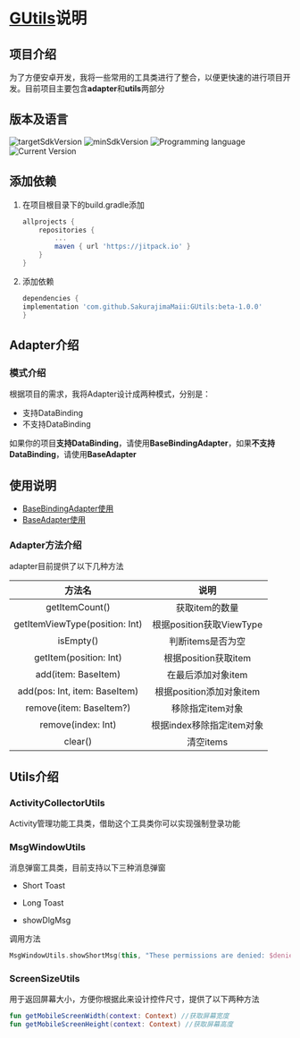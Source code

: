 # [GUtils](https://github.com/SakurajimaMaii/GUtils)说明

## 项目介绍

为了方便安卓开发，我将一些常用的工具类进行了整合，以便更快速的进行项目开发。目前项目主要包含**adapter**和**utils**两部分

## 版本及语言
![targetSdkVersion](https://img.shields.io/badge/targetSdkVersion-30-%230984e3)  ![minSdkVersion](https://img.shields.io/badge/minSdkVersion-23-%23079992)  ![Programming language](https://img.shields.io/badge/Programming%20language-kotlin-%23eb3b5a) ![Current Version](https://img.shields.io/badge/Current%20Version-Beta--1.0.0-%23eb4d4b)

## 添加依赖

1. 在项目根目录下的build.gradle添加
	```gradle
	allprojects {
		repositories {
			...
			maven { url 'https://jitpack.io' }
		}
	}
	```
	
2. 添加依赖
	```gradle
   dependencies {
   	implementation 'com.github.SakurajimaMaii:GUtils:beta-1.0.0'
   }
	```

## Adapter介绍

### 模式介绍

根据项目的需求，我将Adapter设计成两种模式，分别是：
- 支持DataBinding
- 不支持DataBinding

如果你的项目**支持DataBinding**，请使用**BaseBindingAdapter**，如果**不支持DataBinding**，请使用**BaseAdapter**

## 使用说明

- [BaseBindingAdapter使用](https://github.com/SakurajimaMaii/GUtils/blob/master/docs/BaseBindingAdapterDoc.md)
- [BaseAdapter使用](https://github.com/SakurajimaMaii/GUtils/blob/master/docs/BaseAdapterDoc.md)

### Adapter方法介绍

adapter目前提供了以下几种方法

|             方法名             |           说明            |
| :----------------------------: | :-----------------------: |
|         getItemCount()         |      获取item的数量       |
| getItemViewType(position: Int) | 根据position获取ViewType  |
|           isEmpty()            |     判断items是否为空     |
|     getItem(position: Int)     |   根据position获取item    |
|      add(item: BaseItem)       |    在最后添加对象item     |
| add(pos: Int, item: BaseItem)  | 根据position添加对象item  |
|    remove(item: BaseItem?)     |     移除指定item对象      |
|       remove(index: Int)       | 根据index移除指定item对象 |
|            clear()             |         清空items         |

## Utils介绍

### ActivityCollectorUtils

Activity管理功能工具类，借助这个工具类你可以实现强制登录功能

### MsgWindowUtils

消息弹窗工具类，目前支持以下三种消息弹窗

- Short Toast

- Long Toast

- showDlgMsg

调用方法
```kotlin
MsgWindowUtils.showShortMsg(this, "These permissions are denied: $deniedList")
```

### ScreenSizeUtils

用于返回屏幕大小，方便你根据此来设计控件尺寸，提供了以下两种方法

```kotlin
fun getMobileScreenWidth(context: Context) //获取屏幕宽度
fun getMobileScreenHeight(context: Context) //获取屏幕高度
```

